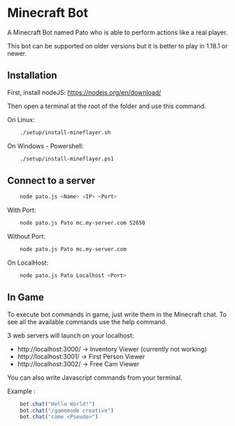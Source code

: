 # Minecraft Bot

A Minecraft Bot named Pato who is able to perform actions like a real player.


This bot can be supported on older versions but it is better to play in 1.18.1 or newer.


## Installation

First, install nodeJS:
https://nodejs.org/en/download/


Then open a terminal at the root of the folder and use this command.

On Linux:

```bash
    ./setup/install-mineflayer.sh
```

On Windows - Powershell:

```bash
    ./setup/install-mineflayer.ps1
```
## Connect to a server

```bash
    node pato.js <Name> <IP> <Port>
```

With Port:

```bash
    node pato.js Pato mc.my-server.com 52650
```

Without Port:

```bash
    node pato.js Pato mc.my-server.com
```

On LocalHost:

```bash
    node pato.js Pato Localhost <Port>
```
## In Game

To execute bot commands in game, just write them in the Minecraft chat.
To see all the available commands use the help command.

3 web servers will launch on your localhost:
- http://localhost:3000/ -> Inventory Viewer (currently not working)
- http://localhost:3001/ -> First Person Viewer
- http://localhost:3002/ -> Free Cam Viewer

You can also write Javascript commands from your terminal.

Example :
```JavaScript
    bot.chat("Hello World!")
    bot.chat("/gamemode creative")
    bot.chat("come <Pseudo>")
```
